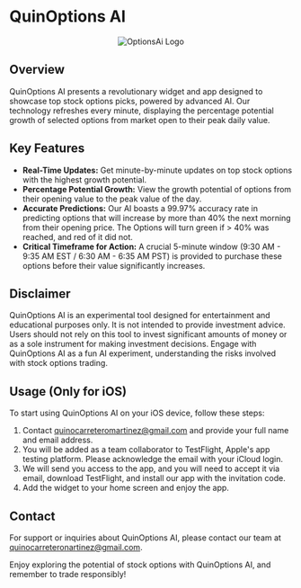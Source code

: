 
# QuinOptions AI

<div align="center">
  <img src="https://github.com/miniquinox/OptionsAi/assets/63688331/2a88f5a8-2012-4b3b-a73d-b3086c829fea" alt="OptionsAi Logo">
</div>

## Overview
QuinOptions AI presents a revolutionary widget and app designed to showcase top stock options picks, powered by advanced AI. Our technology refreshes every minute, displaying the percentage potential growth of selected options from market open to their peak daily value.

## Key Features
- **Real-Time Updates:** Get minute-by-minute updates on top stock options with the highest growth potential.
- **Percentage Potential Growth:** View the growth potential of options from their opening value to the peak value of the day.
- **Accurate Predictions:** Our AI boasts a 99.97% accuracy rate in predicting options that will increase by more than 40% the next morning from their opening price. The Options will turn green if > 40% was reached, and red of it did not.
- **Critical Timeframe for Action:** A crucial 5-minute window (9:30 AM - 9:35 AM EST / 6:30 AM - 6:35 AM PST) is provided to purchase these options before their value significantly increases.

## Disclaimer
QuinOptions AI is an experimental tool designed for entertainment and educational purposes only. It is not intended to provide investment advice. Users should not rely on this tool to invest significant amounts of money or as a sole instrument for making investment decisions. Engage with QuinOptions AI as a fun AI experiment, understanding the risks involved with stock options trading.

## Usage (Only for iOS)
To start using QuinOptions AI on your iOS device, follow these steps:
1. Contact quinocarreteromartinez@gmail.com and provide your full name and email address.
2. You will be added as a team collaborator to TestFlight, Apple's app testing platform. Please acknowledge the email with your iCloud login.
3. We will send you access to the app, and you will need to accept it via email, download TestFlight, and install our app with the invitation code.
4. Add the widget to your home screen and enjoy the app.

## Contact
For support or inquiries about QuinOptions AI, please contact our team at [quinocarreteronartinez@gmail.com](mailto:quinocarreteronartinez@gmail.com).

Enjoy exploring the potential of stock options with QuinOptions AI, and remember to trade responsibly!
